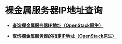 # 裸金属服务器IP地址查询<a name="ZH-CN_TOPIC_0053158688"></a>

-   **[查询裸金属服务器IP地址（OpenStack原生）](查询裸金属服务器IP地址（OpenStack原生）.md)**  

-   **[查询裸金属服务器的指定IP地址（OpenStack原生）](查询裸金属服务器的指定IP地址（OpenStack原生）.md)**  


